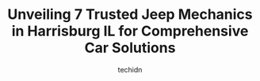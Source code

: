 ---
layout: ampstory
image: https://images.unsplash.com/photo-1508974239320-0a029497e820?ixlib=rb-4.0.3&ixid=MnwxMjA3fDB8MHxwaG90by1wYWdlfHx8fGVufDB8fHx8&auto=format&fit=crop&w=640&h=853&q=80
author: techidn
featured: false
description: For top-quality automotive repairs and maintenance, visit the 7 best Jeep Mechanic in Harrisburg IL, USA. Their reputation for excellence and their dedication to customer satisfaction make t
title: Unveiling 7 Trusted Jeep Mechanics in Harrisburg IL for Comprehensive Car Solutions
cover:
   title: Unveiling 7 Trusted Jeep Mechanics in Harrisburg IL for Comprehensive Car Solutions
   subtitle: Rickpate
   background: https://images.unsplash.com/photo-1508974239320-0a029497e820?ixlib=rb-4.0.3&ixid=MnwxMjA3fDB8MHxwaG90by1wYWdlfHx8fGVufDB8fHx8&auto=format&fit=crop&w=640&h=853&q=80

pages: 
 - layout: thirds
   top: <h1>#1 Jim Hayes Ford-Lincoln, Inc. Lincoln Service</h1>
   bottom: "<p>Ive bought three vehicles from them and the experience has been great. Im looking forward to buying another. If you ever bring a vehicle in for service they have loaner</p>"
   background: https://www.knot35.com/toplist/wp-content/uploads/2023/06/best-jeep-mechanic-1-in-harrisburg-il-1685835948.jpeg
   backgroundblur: true
 - layout: thirds
   top: <h1>#2 Auto Trim-Mart</h1>
   bottom: "<p>1421 N Main St, Harrisburg, IL 62946, United States</p>"
   background: https://www.knot35.com/toplist/wp-content/uploads/2023/06/best-jeep-mechanic-2-in-harrisburg-il-1685835948.jpeg
   cta:
      link: https://www.knot35.com/toplist/unveiling-7-trusted-jeep-mechanics-in-harrisburg-il-for-comprehensive-car-solutions/
      text: Unveiling 7 Trusted Jeep Mechanics in Harrisburg IL for Comprehensive Car Solutions
 - layout: thirds
   top: <h1>#3 Sherrods Collision Center</h1>
   bottom: "<p>704 S Mill St, Harrisburg, IL 62946, United States</p>"
   background: https://www.knot35.com/toplist/wp-content/uploads/2023/06/best-jeep-mechanic-3-in-harrisburg-il-1685835949.jpeg
   cta:
      link: https://www.knot35.com/toplist/unveiling-7-trusted-jeep-mechanics-in-harrisburg-il-for-comprehensive-car-solutions/
      text: Unveiling 7 Trusted Jeep Mechanics in Harrisburg IL for Comprehensive Car Solutions
 - layout: thirds
   top: <h1>#4 Bishop Enterprises</h1>
   bottom: "<p>501 S Cherry St, Harrisburg, IL 62946, United States</p>"
   background: https://images.unsplash.com/photo-1632260260864-caf7fde5ec36?ixlib=rb-4.0.3&ixid=MnwxMjA3fDB8MHxwaG90by1wYWdlfHx8fGVufDB8fHx8&auto=format&fit=crop&w=640&h=853&q=80
   cta:
      link: https://www.knot35.com/toplist/unveiling-7-trusted-jeep-mechanics-in-harrisburg-il-for-comprehensive-car-solutions/
      text: Unveiling 7 Trusted Jeep Mechanics in Harrisburg IL for Comprehensive Car Solutions
 - layout: thirds
   top: <h1>#5 West Side Auto LLC</h1>
   bottom: "<p>5735 IL-145, Harrisburg, IL 62946, United States</p>"
   background: https://images.unsplash.com/photo-1580610447943-1bfbef5efe07?ixlib=rb-4.0.3&ixid=MnwxMjA3fDB8MHxwaG90by1wYWdlfHx8fGVufDB8fHx8&auto=format&fit=crop&w=640&h=853&q=80
   cta:
      link: https://www.knot35.com/toplist/unveiling-7-trusted-jeep-mechanics-in-harrisburg-il-for-comprehensive-car-solutions/
      text: Unveiling 7 Trusted Jeep Mechanics in Harrisburg IL for Comprehensive Car Solutions
 - layout: thirds
   top: <h1>#6 City Limit Motors</h1>
   bottom: "<p>2000 US-45, Harrisburg, IL 62946, United States</p>"
   background: https://images.unsplash.com/photo-1540457036297-448b6b99e91c?ixlib=rb-4.0.3&ixid=MnwxMjA3fDB8MHxwaG90by1wYWdlfHx8fGVufDB8fHx8&auto=format&fit=crop&w=640&h=853&q=80
   cta:
      link: https://www.knot35.com/toplist/unveiling-7-trusted-jeep-mechanics-in-harrisburg-il-for-comprehensive-car-solutions/
      text: Unveiling 7 Trusted Jeep Mechanics in Harrisburg IL for Comprehensive Car Solutions
 - layout: thirds
   top: <h1>#7 Nugents Auto Shop & Accessories</h1>
   bottom: "<p>2555 Ledford Rd, Harrisburg, IL 62946, United States</p>"
   background: https://images.unsplash.com/photo-1522441815192-d9f04eb0615c?ixlib=rb-4.0.3&ixid=MnwxMjA3fDB8MHxwaG90by1wYWdlfHx8fGVufDB8fHx8&auto=format&fit=crop&w=640&h=853&q=80
   cta:
      link: https://www.knot35.com/toplist/unveiling-7-trusted-jeep-mechanics-in-harrisburg-il-for-comprehensive-car-solutions/
      text: Unveiling 7 Trusted Jeep Mechanics in Harrisburg IL for Comprehensive Car Solutions
 - layout: thirds
   middle: Continue reading...
   background: https://images.unsplash.com/photo-1602536052359-ef94c21c5948?ixlib=rb-4.0.3&ixid=MnwxMjA3fDB8MHxwaG90by1wYWdlfHx8fGVufDB8fHx8&auto=format&fit=crop&w=640&h=853&q=80
   cta:
      link: https://www.knot35.com/toplist/unveiling-7-trusted-jeep-mechanics-in-harrisburg-il-for-comprehensive-car-solutions/
      text: Unveiling 7 Trusted Jeep Mechanics in Harrisburg IL for Comprehensive Car Solutions
      
---